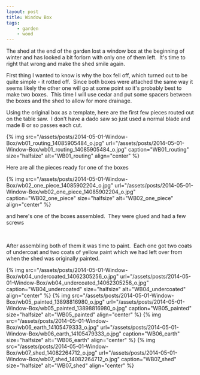 ```yaml
---
layout: post
title: Window Box
tags:
    - garden
    - wood
---
```


The shed at the end of the garden lost a window box at the beginning of winter and has looked a bit forlorn with only one of them left.  It's time to right that wrong and make the shed smile again.

First thing I wanted to know is why the box fell off, which turned out to be quite simple - it rotted off.  Since both boxes were attached the same way it seems likely the other one will go at some point so it's probably best to make two boxes.  This time I will use cedar and put some spacers between the boxes and the shed to allow for more drainage.

Using the original box as a template, here are the first few pieces routed out on the table saw.  I don't have a dado saw so just used a normal blade and made 8 or so passes each cut.

{% img src="/assets/posts/2014-05-01-Window-Box/wb01_routing_14085905484_o.jpg" url="/assets/posts/2014-05-01-Window-Box/wb01_routing_14085905484_o.jpg" caption="WB01_routing" size="halfsize" alt="WB01_routing" align="center" %}

Here are all the pieces ready for one of the boxes

{% img src="/assets/posts/2014-05-01-Window-Box/wb02_one_piece_14085902204_o.jpg" url="/assets/posts/2014-05-01-Window-Box/wb02_one_piece_14085902204_o.jpg" caption="WB02_one_piece" size="halfsize" alt="WB02_one_piece" align="center" %}

and here's one of the boxes assembled.  They were glued and had a few screws

 

After assembling both of them it was time to paint.  Each one got two coats of undercoat and two coats of yellow paint which we had left over from when the shed was originally painted.

{% img src="/assets/posts/2014-05-01-Window-Box/wb04_undercoated_14062305256_o.jpg" url="/assets/posts/2014-05-01-Window-Box/wb04_undercoated_14062305256_o.jpg" caption="WB04_undercoated" size="halfsize" alt="WB04_undercoated" align="center" %}
{% img src="/assets/posts/2014-05-01-Window-Box/wb05_painted_13898816980_o.jpg" url="/assets/posts/2014-05-01-Window-Box/wb05_painted_13898816980_o.jpg" caption="WB05_painted" size="halfsize" alt="WB05_painted" align="center" %}
{% img src="/assets/posts/2014-05-01-Window-Box/wb06_earth_14105479333_o.jpg" url="/assets/posts/2014-05-01-Window-Box/wb06_earth_14105479333_o.jpg" caption="WB06_earth" size="halfsize" alt="WB06_earth" align="center" %}
{% img src="/assets/posts/2014-05-01-Window-Box/wb07_shed_14082264712_o.jpg" url="/assets/posts/2014-05-01-Window-Box/wb07_shed_14082264712_o.jpg" caption="WB07_shed" size="halfsize" alt="WB07_shed" align="center" %}
